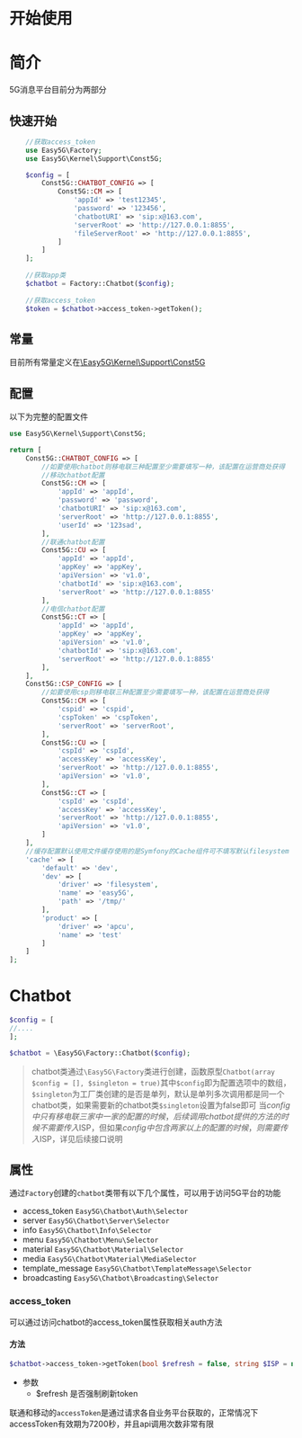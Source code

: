 # 开始使用
# 简介
5G消息平台目前分为两部分
## 快速开始

```php
    //获取access_token
    use Easy5G\Factory;
    use Easy5G\Kernel\Support\Const5G;

    $config = [
        Const5G::CHATBOT_CONFIG => [
            Const5G::CM => [
                'appId' => 'test12345',
                'password' => '123456',
                'chatbotURI' => 'sip:x@163.com',
                'serverRoot' => 'http://127.0.0.1:8855',
                'fileServerRoot' => 'http://127.0.0.1:8855',
            ]
        ]
    ];
    
    //获取app类
    $chatbot = Factory::Chatbot($config);
    
    //获取access_token
    $token = $chatbot->access_token->getToken();
```

## 常量
目前所有常量定义在[\Easy5G\Kernel\Support\Const5G](https://github.com/easy5g/message/blob/master/src/Kernel/Support/Const5G.php)

## 配置
以下为完整的配置文件
```php
use Easy5G\Kernel\Support\Const5G;

return [
    Const5G::CHATBOT_CONFIG => [
        //如要使用chatbot则移电联三种配置至少需要填写一种，该配置在运营商处获得
        //移动chatbot配置
        Const5G::CM => [
            'appId' => 'appId',
            'password' => 'password',
            'chatbotURI' => 'sip:x@163.com',
            'serverRoot' => 'http://127.0.0.1:8855',
            'userId' => '123sad',
        ],
        //联通chatbot配置
        Const5G::CU => [
            'appId' => 'appId',
            'appKey' => 'appKey',
            'apiVersion' => 'v1.0',
            'chatbotId' => 'sip:x@163.com',
            'serverRoot' => 'http://127.0.0.1:8855'
        ],
        //电信chatbot配置
        Const5G::CT => [
            'appId' => 'appId',
            'appKey' => 'appKey',
            'apiVersion' => 'v1.0',
            'chatbotId' => 'sip:x@163.com',
            'serverRoot' => 'http://127.0.0.1:8855'
        ],
    ],
    Const5G::CSP_CONFIG => [
        //如要使用csp则移电联三种配置至少需要填写一种，该配置在运营商处获得
        Const5G::CM => [
            'cspid' => 'cspid',
            'cspToken' => 'cspToken',
            'serverRoot' => 'serverRoot',
        ],
        Const5G::CU => [
            'cspId' => 'cspId',
            'accessKey' => 'accessKey',
            'serverRoot' => 'http://127.0.0.1:8855',
            'apiVersion' => 'v1.0',
        ],
        Const5G::CT => [
            'cspId' => 'cspId',
            'accessKey' => 'accessKey',
            'serverRoot' => 'http://127.0.0.1:8855',
            'apiVersion' => 'v1.0',
        ]
    ],
    //缓存配置默认使用文件缓存使用的是Symfony的Cache组件可不填写默认filesystem
    'cache' => [
        'default' => 'dev',
        'dev' => [
            'driver' => 'filesystem',
            'name' => 'easy5G',
            'path' => '/tmp/'
        ],
        'product' => [
            'driver' => 'apcu',
            'name' => 'test'
        ]
    ]
];
```

# Chatbot
```php
$config = [
//....
];

$chatbot = \Easy5G\Factory::Chatbot($config);
```
> chatbot类通过`\Easy5G\Factory`类进行创建，函数原型`Chatbot(array $config = [], $singleton = true)`其中`$config`即为配置选项中的数组，`$singleton`为工厂类创建的是否是单列，默认是单列多次调用都是同一个chatbot类，如果需要新的chatbot类`$singleton`设置为false即可
> 当$config中只有移电联三家中一家的配置的时候，后续调用chatbot提供的方法的时候不需要传入$ISP，但如果$config中包含两家以上的配置的时候，则需要传入$ISP，详见后续接口说明

## 属性
通过`Factory`创建的`chatbot`类带有以下几个属性，可以用于访问5G平台的功能
 * access_token `Easy5G\Chatbot\Auth\Selector`
 * server `Easy5G\Chatbot\Server\Selector`
 * info `Easy5G\Chatbot\Info\Selector`
 * menu `Easy5G\Chatbot\Menu\Selector`
 * material `Easy5G\Chatbot\Material\Selector`
 * media `Easy5G\Chatbot\Material\MediaSelector`
 * template_message `Easy5G\Chatbot\TemplateMessage\Selector`
 * broadcasting `Easy5G\Chatbot\Broadcasting\Selector`

### access_token
可以通过访问chatbot的access_token属性获取相关auth方法
#### 方法
```php
$chatbot->access_token->getToken(bool $refresh = false, string $ISP = null, string $url = null) : string
```
* 参数
    * $refresh 是否强制刷新token

联通和移动的`accessToken`是通过请求各自业务平台获取的，正常情况下accessToken有效期为7200秒，并且api调用次数非常有限